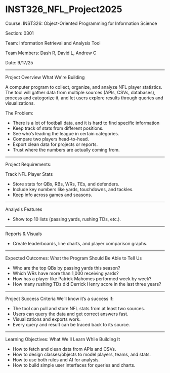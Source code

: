 # INST326_NFL_Project2025

Course: INST326: Object-Oriented Programming for Information Science

Section: 0301

Team: Information Retrieval and Analysis Tool

Team Members: Dash R, David L, Andrew C

Date: 9/17/25

----------------------------------------------------------------------
Project Overview
What We're Building

A computer program to collect, organize, and analyze NFL player statistics. The tool will gather data from multiple sources (APIs, CSVs, databases), process and categorize it, and let users explore results through queries and visualizations.

The Problem:
- There is a lot of football data, and it is hard to find specific information
- Keep track of stats from different positions. 
- See who’s leading the league in certain categories. 
- Compare two players head-to-head. 
- Export clean data for projects or reports. 
- Trust where the numbers are actually coming from.
----------------------------------------------------------------------
Project Requirements:

Track NFL Player Stats
- Store stats for QBs, RBs, WRs, TEs, and defenders.
- Include key numbers like yards, touchdowns, and tackles.
- Keep info across games and seasons.
----------------------------------------------------------------------
Analysis Features 
- Show top 10 lists (passing yards, rushing TDs, etc.).
----------------------------------------------------------------------
Reports & Visuals
- Create leaderboards, line charts, and player comparison graphs.
----------------------------------------------------------------------
Expected Outcomes:
What the Program Should Be Able to Tell Us
- Who are the top QBs by passing yards this season? 
- Which WRs have more than 1,000 receiving yards?
- How has a player like Patrick Mahomes performed week by week? 
- How many rushing TDs did Derrick Henry score in the last three years?
----------------------------------------------------------------------
Project Success Criteria
We’ll know it’s a success if: 
- The tool can pull and store NFL stats from at least two sources.
- Users can query the data and get correct answers fast. 
- Visualizations and exports work.
- Every query and result can be traced back to its source.
----------------------------------------------------------------------
Learning Objectives:
What We'll Learn While Building It
- How to fetch and clean data from APIs and CSVs. 
- How to design classes/objects to model players, teams, and stats.
- How to use both rules and AI for analysis. 
- How to build simple user interfaces for queries and charts.

